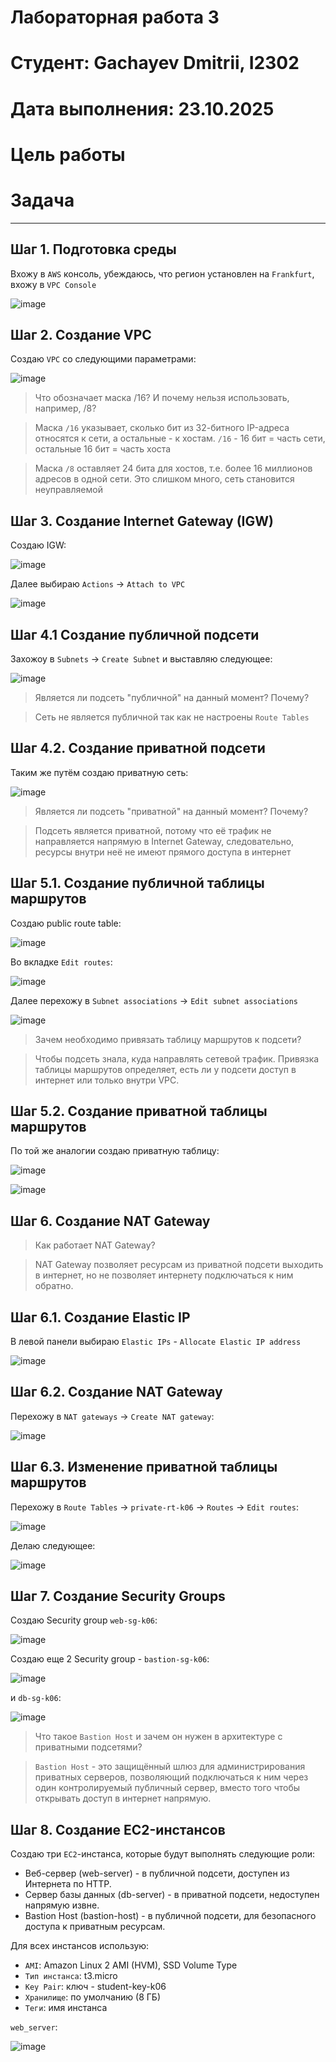 # Лабораторная работа 3
# Студент: Gachayev Dmitrii, I2302
# Дата выполнения: 23.10.2025
# Цель работы

# Задача

---

## Шаг 1. Подготовка среды
Вхожу в `AWS` консоль, убеждаюсь, что регион установлен на `Frankfurt`, вхожу в `VPC Console`

![image](screenshots/Screenshot_1.png)

## Шаг 2. Создание VPC

Создаю `VPC` со следующими параметрами:

![image](screenshots/Screenshot_2.png)

> Что обозначает маска /16? И почему нельзя использовать, например, /8?

> Маска `/16` указывает, сколько бит из 32-битного IP-адреса относятся к сети, а остальные - к хостам.
`/16` - 16 бит = часть сети, остальные 16 бит = часть хоста

> Маска `/8` оставляет 24 бита для хостов, т.е. более 16 миллионов адресов в одной сети. Это слишком много, cеть становится неуправляемой

## Шаг 3. Создание Internet Gateway (IGW)
Создаю IGW:

![image](screenshots/Screenshot_3.png)

Далее выбираю `Actions` -> `Attach to VPC`

![image](screenshots/Screenshot_4.png)

## Шаг 4.1 Создание публичной подсети
Захожоу в `Subnets` -> `Create Subnet` и выставляю следующее:

![image](screenshots/Screenshot_5.png)

> Является ли подсеть "публичной" на данный момент? Почему?

> Сеть не является публичной так как не настроены `Route Tables`

## Шаг 4.2. Создание приватной подсети

Таким же путём создаю приватную сеть:

![image](screenshots/Screenshot_6.png)

> Является ли подсеть "приватной" на данный момент? Почему?

> Подсеть является приватной, потому что её трафик не направляется напрямую в Internet Gateway,
следовательно, ресурсы внутри неё не имеют прямого доступа в интернет

## Шаг 5.1. Создание публичной таблицы маршрутов

Создаю public route table:

![image](screenshots/Screenshot_7.png)

Во вкладке `Edit routes`:

![image](screenshots/Screenshot_8.png)

Далее перехожу в `Subnet associations` -> `Edit subnet associations`

![image](screenshots/Screenshot_9.png)

> Зачем необходимо привязать таблицу маршрутов к подсети?

> Чтобы подсеть знала, куда направлять сетевой трафик.
Привязка таблицы маршрутов определяет, есть ли у подсети доступ в интернет или только внутри VPC.

## Шаг 5.2. Создание приватной таблицы маршрутов

По той же аналогии создаю приватную таблицу:

![image](screenshots/Screenshot_10.png)

![image](screenshots/Screenshot_11.png)

## Шаг 6. Создание NAT Gateway

> Как работает NAT Gateway?

> NAT Gateway позволяет ресурсам из приватной подсети выходить в интернет,
но не позволяет интернету подключаться к ним обратно.

## Шаг 6.1. Создание Elastic IP

В левой панели выбираю `Elastic IPs` - `Allocate Elastic IP address`

![image](screenshots/Screenshot_12.png)

## Шаг 6.2. Создание NAT Gateway

Перехожу в `NAT gateways` -> `Create NAT gateway`:

![image](screenshots/Screenshot_13.png)

## Шаг 6.3. Изменение приватной таблицы маршрутов

Перехожу в `Route Tables` -> `private-rt-k06` -> `Routes` -> `Edit routes`:

![image](screenshots/Screenshot_14.png)

Делаю следующее:

![image](screenshots/Screenshot_15.png)

## Шаг 7. Создание Security Groups

Cоздаю Security group `web-sg-k06`:

![image](screenshots/Screenshot_16.png)

Создаю еще 2 Security group - `bastion-sg-k06`:

![image](screenshots/Screenshot_17.png)

и `db-sg-k06`:

![image](screenshots/Screenshot_18.png)

> Что такое `Bastion Host` и зачем он нужен в архитектуре с приватными подсетями?

> `Bastion Host` - это защищённый шлюз для администрирования приватных серверов,
позволяющий подключаться к ним через один контролируемый публичный сервер,
вместо того чтобы открывать доступ в интернет напрямую.

## Шаг 8. Создание EC2-инстансов

Создаю три `EC2`-инстанса, которые будут выполнять следующие роли:

- Веб-сервер (web-server) - в публичной подсети, доступен из Интернета по HTTP.
- Сервер базы данных (db-server) - в приватной подсети, недоступен напрямую извне.
- Bastion Host (bastion-host) - в публичной подсети, для безопасного доступа к приватным ресурсам.

Для всех инстансов использую: 

- `AMI`: Amazon Linux 2 AMI (HVM), SSD Volume Type
- `Тип инстанса`: t3.micro
- `Key Pair`: ключ - student-key-k06
- `Хранилище`: по умолчанию (8 ГБ)
- `Теги`: имя инстанса

`web_server`:

![image](screenshots/Screenshot_19.png)